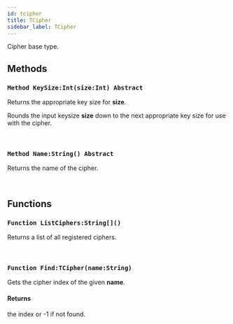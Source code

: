 ```yaml
---
id: tcipher
title: TCipher
sidebar_label: TCipher
---
```


Cipher base type.


## Methods

### `Method KeySize:Int(size:Int) Abstract`

Returns the appropriate key size for <b>size</b>.

Rounds the input keysize <b>size</b> down to the next appropriate key size for use with the cipher.


<br/>

### `Method Name:String() Abstract`

Returns the name of the cipher.

<br/>

## Functions

### `Function ListCiphers:String[]()`

Returns a list of all registered ciphers.

<br/>

### `Function Find:TCipher(name:String)`

Gets the cipher index of the given <b>name</b>.

#### Returns
the index or -1 if not found.


<br/>

